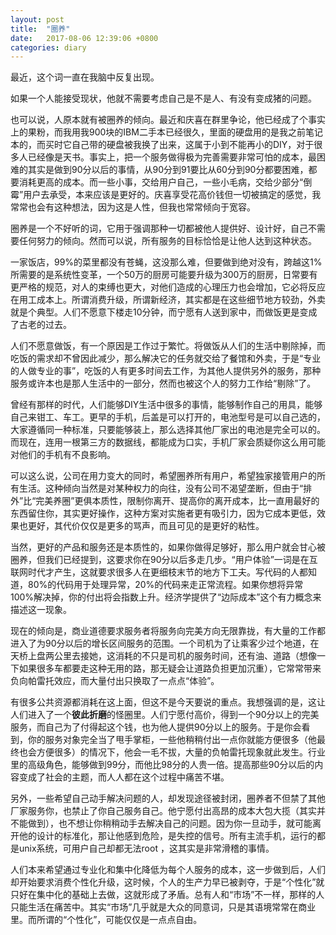 ```yaml
---
layout: post
title:  "圈养"
date:   2017-08-06 12:39:06 +0800
categories: diary
---
```


最近，这个词一直在我脑中反复出现。

如果一个人能接受现状，他就不需要考虑自己是不是人、有没有变成猪的问题。

也可以说，人原本就有被圈养的倾向。最近和庆喜在群里争论，他已经成了个事实上的果粉，而我用我900块的IBM二手本已经很久，里面的硬盘用的是我之前笔记本的，而买时它自己带的硬盘被我换了出来，这属于小到不能再小的DIY，对于很多人已经像是天书。事实上，把一个服务做得极为完善需要非常可怕的成本，最困难的其实是做到90分以后的事情，从90分到91要比从60分到90分都要困难，都要消耗更高的成本。而一些小事，交给用户自己，一些小毛病，交给少部分“倒霉”用户去承受，本来应该是更好的。庆喜享受花高价钱但一切被搞定的感觉，我常常也会有这种想法，因为这是人性，但我也常常倾向于宽容。

圈养是一个不好听的词，它用于强调那种一切都被他人提供好、设计好，自己不需要任何努力的倾向。然而可以说，所有服务的目标恰恰是让他人达到这种状态。

一家饭店，99%的菜里都没有苍蝇，这没那么难，但要做到绝对没有，跨越这1%所需要的是系统性变革，一个50万的厨房可能要升级为300万的厨房，日常要有更严格的规范，对人的束缚也更大，对他们造成的心理压力也会增加，它必将反应在用工成本上。所谓消费升级，所谓新经济，其实都是在这些细节地方较劲，外卖就是个典型。人们不愿意下楼走10分钟，而宁愿有人送到家中，而做饭更是变成了古老的过去。

人们不愿意做饭，有一个原因是工作过于繁忙。将做饭从人们的生活中剔除掉，而吃饭的需求却不曾因此减少，那么解决它的任务就交给了餐馆和外卖，于是“专业的人做专业的事”，吃饭的人有更多时间去工作，为其他人提供另外的服务，那种服务或许本也是那人生活中的一部分，然而也被这个人的努力工作给“剔除”了。

曾经有那样的时代，人们能够DIY生活中很多的事情，能够制作自己的用具，能够自己来钳工、车工。更早的手机，后盖是可以打开的，电池型号是可以自己选的，大家遵循同一种标准，只要能够装上，那么选择其他厂家出的电池是完全可以的。而现在，连用一根第三方的数据线，都能成为口实，手机厂家会质疑你这么用可能对他们的手机有不良影响。

可以这么说，公司在用力变大的同时，希望圈养所有用户，希望独家接管用户的所有生活。这种倾向当然是对某种权力的向往，没有公司不渴望垄断，但由于“排外”比“完美养圈”更俱本质性，限制你离开、提高你的离开成本，比一直用最好的东西留住你，其实更好操作，这种方案对实施者更有吸引力，因为它成本更低，效果也更好，其代价仅仅是更多的骂声，而且可见的是更好的粘性。

当然，更好的产品和服务还是本质性的，如果你做得足够好，那么用户就会甘心被圈养，但我们已经提到，这要求你在90分以后多走几步。“用户体验”一词是在互联网时代才产生，这就要求很多人在更细枝末节的地方下工夫。写代码的人都知道，80%的代码用于处理异常，20%的代码来走正常流程。如果你想将异常100%解决掉，你的付出将会指数上升。经济学提供了“边际成本”这个有力概念来描述这一现象。

现在的倾向是，商业道德要求服务者将服务向完美方向无限靠拢，有大量的工作都进入了为90分以后的增长区间服务的范围。一个司机为了让乘客少过个地道，在天桥上盘两公里去接她，这消耗的不只是司机的服务时间，还有油、道路（想像一下如果很多车都要走这种无用的路，那无疑会让道路负担更加沉重），它常常带来负向帕雷托效应，而大量付出只换取了一点点“体验”。

有很多公共资源都消耗在这上面，但这不是今天要说的重点。我想强调的是，这让人们进入了一个**彼此折磨**的怪圈里。人们宁愿付高价，得到一个90分以上的完美服务，而自己为了付得起这个钱，也为他人提供90分以上的服务。于是你会看到，你的服务对象完全当了甩手掌柜，一些他稍稍付出一点你就能方便很多（他最终也会方便很多）的情况下，他会一毛不拔，大量的负帕雷托现象就此发生。行业里的高级角色，能够做到99分，而他比98分的人贵一倍。提高那些90分以后的内容变成了社会的主题，而人人都在这个过程中痛苦不堪。

另外，一些希望自己动手解决问题的人，却发现途径被封闭，圈养者不但禁了其他厂家服务你，也禁止了你自己服务自己。他宁愿付出高昂的成本大包大揽（其实并不能做到），也不想让你稍稍动手去解决自己的问题。因为你一旦动手，就可能离开他的设计的标准化，那让他感到危险，是失控的信号。所有主流手机，运行的都是unix系统，可用户自己却都无法root ，这其实是非常滑稽的事情。

人们本来希望通过专业化和集中化降低为每个人服务的成本，这一步做到后，人们却开始要求消费个性化升级，这时候，个人的生产力早已被剥夺，于是“个性化”就只好在集中化的基础上去做，这就形成了矛盾。总有人和“市场”不一样，那样的人只能生活在痛苦中。其实“市场”几乎就是大众的同意词，只是其语境常常在商业里。而所谓的“个性化”，可能仅仅是一点点自由。
